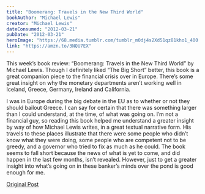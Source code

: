```yaml
---
title: "Boomerang: Travels in the New Third World"
bookAuthor: "Michael Lewis"
creator: "Michael Lewis"
dateConsumed: "2012-03-21"
pubDate: "2012-03-21"
heroImage: "https://68.media.tumblr.com/tumblr_m0dj4s2Xd51qz81kho1_400.jpg"
link: "https://amzn.to/3NQU7EX"
---
```


This week’s book review: “Boomerang: Travels in the New Third World” by Michael Lewis. Though I definitely liked “The Big Short” better, this book is a great companion piece to the financial crisis over in Europe. There’s some great insight on why the monetary departments aren’t working well in Iceland, Greece, Germany, Ireland and California.

I was in Europe during the big debate in the EU as to whether or not they should bailout Greece. I can say for certain that there was something larger than I could understand, at the time, of what was going on. I’m not a financial guy, so reading this book helped me understand a greater insight by way of how Michael Lewis writes, in a great textual narrative form. His travels to these places illustrate that there were some people who didn’t know what they were doing, some people who are competent not to be greedy, and a governor who tried to fix as much as he could. The book seems to fall short because the news of what is yet to come, and did happen in the last few months, isn’t revealed. However, just to get a greater insight into what’s going on in these banker’s minds over the pond is good enough for me.

[Original Post](https://jermspeaks.com/post/19683820167/this-weeks-book-review-boomerang-travels-in)
